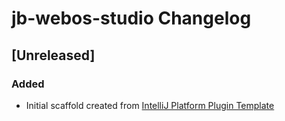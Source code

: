 <!-- Keep a Changelog guide -> https://keepachangelog.com -->

# jb-webos-studio Changelog

## [Unreleased]
### Added
- Initial scaffold created from [IntelliJ Platform Plugin Template](https://github.com/JetBrains/intellij-platform-plugin-template)
